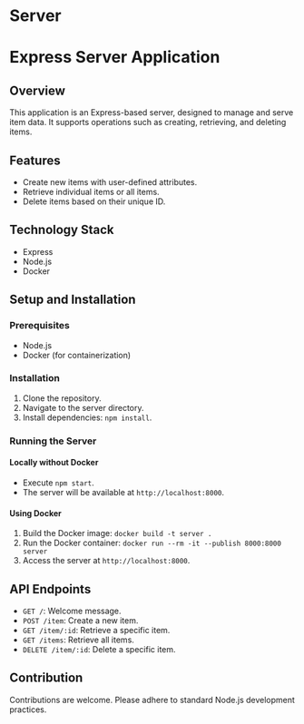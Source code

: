 Server
======

# Express Server Application

## Overview
This application is an Express-based server, designed to manage and serve item data. It supports operations such as creating, retrieving, and deleting items.

## Features
- Create new items with user-defined attributes.
- Retrieve individual items or all items.
- Delete items based on their unique ID.

## Technology Stack
- Express
- Node.js
- Docker

## Setup and Installation

### Prerequisites
- Node.js
- Docker (for containerization)

### Installation
1. Clone the repository.
2. Navigate to the server directory.
3. Install dependencies: `npm install`.

### Running the Server

#### Locally without Docker
- Execute `npm start`.
- The server will be available at `http://localhost:8000`.

#### Using Docker
1. Build the Docker image: `docker build -t server .`
2. Run the Docker container: `docker run --rm -it --publish 8000:8000 server`
3. Access the server at `http://localhost:8000`.

## API Endpoints
- `GET /`: Welcome message.
- `POST /item`: Create a new item.
- `GET /item/:id`: Retrieve a specific item.
- `GET /items`: Retrieve all items.
- `DELETE /item/:id`: Delete a specific item.

## Contribution
Contributions are welcome. Please adhere to standard Node.js development practices.


